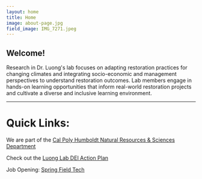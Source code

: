 ```yaml
---
layout: home
title: Home
image: about-page.jpg
field_image: IMG_7271.jpeg
---
```

Welcome! 
---
Research in Dr. Luong's lab focuses on adapting restoration practices for changing climates and integrating socio-economic and management perspectives to understand restoration outcomes. Lab members engage in hands-on learning opportunities that inform real-world restoration projects and cultivate a diverse and inclusive learning environment. 

---
# Quick Links:

We are part of the [Cal Poly Humboldt Natural Resources & Sciences Department](https://cnrs.humboldt.edu/)

Check out the [Luong Lab DEI Action Plan](https://docs.google.com/document/d/1RVHRP_jJqwDWBOIRaE78yCK5Q4iO7_UxVKMFNqwbh6c/edit?usp=sharing)

Job Opening: [Spring Field Tech](https://docs.google.com/document/d/1ViwgF027lEFQj7xx26L9jpcv1uONYElBYMVarRXpT_k/edit?usp=sharing)

